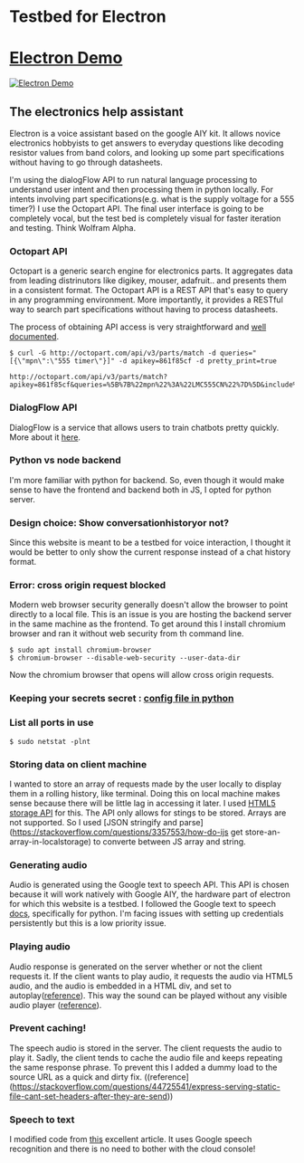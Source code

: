 # Testbed for Electron

# [Electron Demo](https://vimeo.com/260140685)

[![Electron Demo](https://i.vimeocdn.com/video/688784538.webp)](https://vimeo.com/260140685)

## The electronics help assistant

Electron is a voice assistant based on the google AIY kit. It allows novice electronics hobbyists to get answers to everyday questions like decoding resistor values from band colors, and looking up some part specifications without having to go through datasheets.

I'm using the dialogFlow API to run natural language processing to understand user intent and then processing them in python locally. For intents involving part specifications(e.g. what is the supply voltage for a 555 timer?) I use the Octopart API. The final user interface is going to be completely vocal, but the test bed is completely visual for faster iteration and testing. Think Wolfram Alpha.

### Octopart API

Octopart is a generic search engine for electronics parts. It aggregates data from leading distrinutors like digikey, mouser, adafruit.. and presents them in a consistent format. The Octopart API is a REST API that's easy to query in any programming environment. More importantly, it provides a RESTful way to search part specifications without having to process datasheets.

The process of obtaining API access is very straightforward and [well documented](https://octopart.com/api/docs/v3/overview#authentication).

    $ curl -G http://octopart.com/api/v3/parts/match -d queries="[{\"mpn\":\"555 timer\"}]" -d apikey=861f85cf -d pretty_print=true

    http://octopart.com/api/v3/parts/match?apikey=861f85cf&queries=%5B%7B%22mpn%22%3A%22LMC555CN%22%7D%5D&include%5B%5D=specs

### DialogFlow API

DialogFlow is a service that allows users to train chatbots pretty quickly. More about it [here](api.ai).

### Python vs node backend

I'm more familiar with python for backend. So, even though it would make sense to have the frontend and backend both in JS, I opted for python server.

### Design choice: Show conversationhistoryor not?

Since this website is meant to be a testbed for voice interaction, I thought it would be better to only show the current response instead of a chat history format.

### Error: cross origin request blocked

Modern web browser security generally doesn't allow the browser to point directly to a local file. This is an issue is you are hosting the backend server in the same machine as the frontend. To get around this I install chromium browser and ran it without web security from th command line.  

    $ sudo apt install chromium-browser
    $ chromium-browser --disable-web-security --user-data-dir

Now the chromium browser that opens will allow cross origin requests.

### Keeping your secrets secret : [config file in python](https://hackernoon.com/4-ways-to-manage-the-configuration-in-python-4623049e841b)

### List all ports in use

    $ sudo netstat -plnt

### Storing data on client machine

I wanted to store an array of requests made by the user locally to display them in a rolling history, like terminal. Doing this on local machine makes sense because there will be little lag in accessing it later. I used [HTML5 storage API](https://www.w3schools.com/html/html5_webstorage.asp) for this. The API only allows for stings to be stored. Arrays are not supported. So I used [JSON stringify and parse](https://stackoverflow.com/questions/3357553/how-do-ijs get store-an-array-in-localstorage) to converte between JS array and string.

### Generating audio

Audio is generated using the Google text to speech API. This API is chosen because it will work natively with Google AIY, the hardware part of electron for which this website is a testbed. I followed the Google text to speech [docs](https://cloud.google.com/text-to-speech/docs/reference/libraries#client-libraries-install-python), specifically for python. I'm facing issues with setting up credentials persistently but this is a low priority issue.

### Playing audio

Audio response is generated on the server whether or not the client requests it. If the client wants to play audio, it requests the audio via HTML5 audio, and the audio is embedded in a HTML div, and set to autoplay([reference](https://www.w3schools.com/tags/att_audio_autoplay.asp)). This way the sound can be played without any visible audio player ([reference](https://stackoverflow.com/questions/15533636/playing-sound-in-hidden-tag)).

### Prevent caching!

The speech audio is stored in the server. The client requests the audio to play it. Sadly, the client tends to cache the audio file and keeps repeating the same response phrase. To prevent this I added a dummy load to the source URL as a quick and dirty fix. ((reference](https://stackoverflow.com/questions/44725541/express-serving-static-file-cant-set-headers-after-they-are-send))

### Speech to text

I modified code from [this](https://www.labnol.org/software/add-speech-recognition-to-website/19989/) excellent article. It uses Google speech recognition and there is no need to bother with the cloud console!
